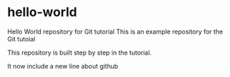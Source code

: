 # hello-world
Hello World repository for Git tutorial
This is an example repository for the Git tutoial 

This repository is built step by step in the tutorial.

It now include a new line about github
